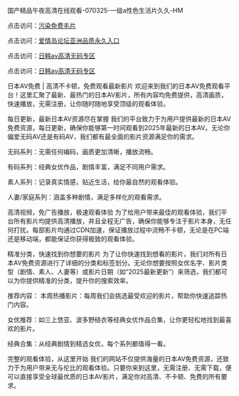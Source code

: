 
国产精品午夜高清在线观看-070325-一级a性色生活片久久-HM


点击访问：<a href="https://bered.pages.dev/">污染免费毛片</a>

点击访问：<a href="https://rtj-3zo.pages.dev/">爱情岛论坛亚洲品质永久入口</a>

点击访问：<a href="https://vassv.pages.dev/">日韩av高清无码专区</a>

点击访问：<a href="https://https://vassv.pages.dev/">日韩av高清无码专区</a>


日本AV免费 | 高清不卡顿，免费观看最新影片
欢迎来到我们的日本AV免费观看平台！这里汇聚了最新、最热门的日本AV影片，所有内容均免费提供，高清画质，快速播放，无需注册，让你随时随地享受顶级的观看体验。

每日更新，最新日本AV资源尽在掌握
我们的平台致力于为用户提供最新的日本AV免费资源，每日更新，确保你能够第一时间观看到2025年最新的日本AV。无论你偏爱无码AV还是有码AV，我们都有最全面的影片资源满足你的需求。

无码系列：无需任何编码，画质更加清晰，播放流畅。

有码系列：经典女优作品，剧情丰富，满足不同用户需求。

素人系列：记录真实情感，贴近生活，给你最自然的观看体验。

人妻/家庭系列：涵盖多种剧情，满足多样化的观看需求。

高清视频，免广告播放，极速观看体验
为了给用户带来最佳的观看体验，我们平台所有影片均提供高清播放，并且全程无广告，确保你能够专注于影片本身，无任何打扰。每部影片均通过CDN加速，保证播放过程中流畅不卡顿，无论是在PC端还是移动端，都能保证你获得极致的观看体验。

精准分类，快速找到你想要的影片
为了让你快速找到想看的影片，我们对所有日本AV免费资源进行了详细的分类和标签划分。无论你想要按照女优名字、影片类型（剧情、素人、人妻等）或影片日期（如“2025最新更新”）来筛选，我们都可以为你提供精准的分类，提升你的搜索效率。

推荐内容：
本周热播影片：每周我们会挑选最受欢迎的影片，帮助你快速追踪热门内容。

女优推荐：如三上悠亚、波多野结衣等经典女优作品合集，让你更轻松地找到最喜欢的影片。

经典合集：从经典剧情到精选女优，每个系列都值得一看。

完整的观看体验，从这里开始
我们的网站不仅提供海量的日本AV免费资源，还致力于为用户带来无与伦比的观看体验。只要你来到这里，无需注册、无需下载，便可以直接享受全球最优质的日本AV影片，满足你对高清、不卡顿、免费的所有要求。



<span style="display:none;">[Canonical link](https://github.com/junlin20270703/qqqw3 ）</span>
